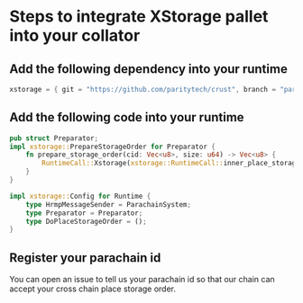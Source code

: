 # Steps to integrate XStorage pallet into your collator

## Add the following dependency into your runtime
```rust
xstorage = { git = "https://github.com/paritytech/crust", branch = "parachain/shadow", package= "xstorage", default-features = false }
```

## Add the following code into your runtime
```rust
pub struct Preparator;
impl xstorage::PrepareStorageOrder for Preparator {
	fn prepare_storage_order(cid: Vec<u8>, size: u64) -> Vec<u8> {
		RuntimeCall::Xstorage(xstorage::RuntimeCall::inner_place_storage_order(cid, size)).encode()
	}
}

impl xstorage::Config for Runtime {
	type HrmpMessageSender = ParachainSystem;
	type Preparator = Preparator;
	type DoPlaceStorageOrder = ();
}
```

## Register your parachain id
You can open an issue to tell us your parachain id so that our chain can accept your cross chain place storage order.